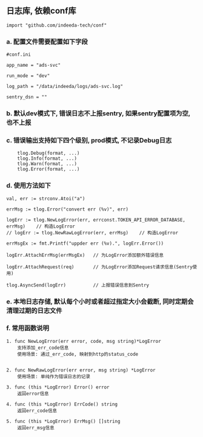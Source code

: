 ## 日志库, 依赖conf库
	import "github.com/indeeda-tech/conf"

### a. 配置文件需要配置如下字段
 	#conf.ini
	
	app_name = "ads-svc"
	
	run_mode = "dev"
	
	log_path = "/data/indeeda/logs/ads-svc.log"
	
	sentry_dsn = ""


### b. 默认dev模式下, 错误日志不上报sentry, 如果sentry配置项为空, 也不上报

### c. 错误输出支持如下四个级别, prod模式, 不记录Debug日志
		tlog.Debug(format, ...)
		tlog.Info(format, ...)
		tlog.Warn(format, ...)
		tlog.Error(format, ...)

### d. 使用方法如下
	
    val, err := strconv.Atoi("a") 
	
	errMsg := tlog.Error("convert err (%v)", err)
	
	logErr := tlog.NewLogError(err, errconst.TOKEN_API_ERROR_DATABASE, errMsg)    // 构造LogError
	// logErr := tlog.NewRawLogError(err, errMsg)    // 构造LogError
	
	errMsgEx := fmt.Printf("uppder err (%v).", logErr.Error())
	
	logErr.AttachErrMsg(errMsgEx)   // 为LogError添加额外错误信息
	
	logErr.AttachRequest(req)       // 为LogError添加Request请求信息(Sentry使用)
	
	tlog.AsyncSend(logErr)          // 上报错误信息到Sentry
	
### e. 本地日志存储, 默认每个小时或者超过指定大小会截断, 同时定期会清理过期的日志文件

### f. 常用函数说明

    1. func NewLogError(err error, code, msg string)*LogError
   		支持添加_err_code信息 
    	使用场景: 通过_err_code, 映射到http的status_code


    2. func NewRawLogError(err error, msg string) *LogError
    	使用场景: 单纯作为错误日志的记录

	3. func (this *LogError) Error() error
		返回error信息
		
	4. func (this *LogError) ErrCode() string
		返回err_code信息
	
	5. func (this *LogError) ErrMsg() []string
		返回err_msg信息
